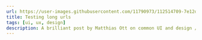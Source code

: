 ```yaml
---
url: https://user-images.githubusercontent.com/11790973/112514709-7e12d280-8d8d-11eb-9459-1e6f80e379f9.png,
title: Testing long urls
tags: [ui, ux, design]
description: A brilliant post by Matthias Ott on common UI and design / engineering problems and how trying to solve them is often a greater lesson than only learning about a new technology. “Learning comes from exploring the problem space and trying different possible tradeoffs.”
---
```

